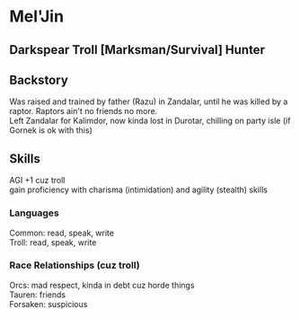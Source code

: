 # Mel'Jin
## Darkspear Troll [Marksman/Survival] Hunter

## Backstory
Was raised and trained by father (Razu) in Zandalar, until he was killed by a raptor. Raptors ain't no friends no more.  
Left Zandalar for Kalimdor, now kinda lost in Durotar, chilling on party isle (if Gornek is ok with this)  

## Skills
AGI +1 cuz troll   
gain proficiency with charisma (intimidation) and agility (stealth) skills  

### Languages
Common: read, speak, write  
Troll: read, speak, write  

### Race Relationships (cuz troll)
Orcs: mad respect, kinda in debt cuz horde things   
Tauren: friends  
Forsaken: suspicious   